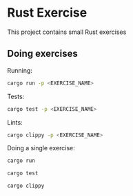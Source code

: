 # Rust Exercise

This project contains small Rust exercises

## Doing exercises

Running:

```bash
cargo run -p <EXERCISE_NAME>
```

Tests:

```bash
cargo test -p <EXERCISE_NAME>
```

Lints:

```bash
cargo clippy -p <EXERCISE_NAME>
```

Doing a single exercise:

```bash
cargo run
```

```bash
cargo test
```

```bash
cargo clippy
```
